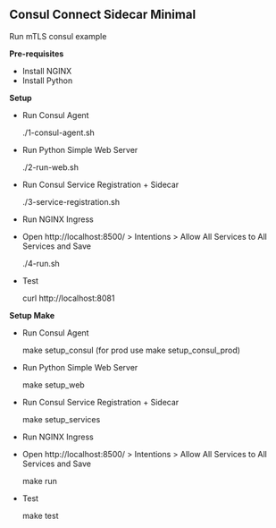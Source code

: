 ## Consul Connect Sidecar Minimal

Run mTLS consul example

**Pre-requisites**

 - Install NGINX
 - Install Python

**Setup**

 - Run Consul Agent

    ./1-consul-agent.sh

 - Run Python Simple Web Server

    ./2-run-web.sh

 - Run Consul Service Registration + Sidecar

    ./3-service-registration.sh

 - Run NGINX Ingress
 - Open http://localhost:8500/ > Intentions > Allow All Services to All Services and Save

    ./4-run.sh

 - Test

    curl http://localhost:8081

**Setup Make**
 - Run Consul Agent

   make setup_consul (for prod use make setup_consul_prod)

 - Run Python Simple Web Server

    make setup_web

 - Run Consul Service Registration + Sidecar

    make setup_services

 - Run NGINX Ingress
 - Open http://localhost:8500/ > Intentions > Allow All Services to All Services and Save

    make run

 - Test

    make test